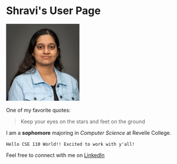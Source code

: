 # Shravi's User Page

<img src="/assets/mypic.png" width="200">

One of my favorite quotes:
> Keep your eyes on the stars and feet on the ground

I am a **sophomore** majoring in *Computer Science* at Revelle College.

```
Hello CSE 110 World!! Excited to work with y'all!
```

Feel free to connect with me on [LinkedIn](www.linkedin.com/in/shravi-jain-aa9395238)


